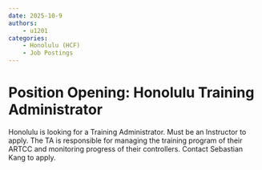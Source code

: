 ```yaml
---
date: 2025-10-9
authors:
    - u1201
categories:
    - Honolulu (HCF)
    - Job Postings
---
```

# Position Opening: Honolulu Training Administrator
Honolulu is looking for a Training Administrator. Must be an Instructor to apply. The TA is responsible for managing the training program of their ARTCC and monitoring progress of their controllers. Contact Sebastian Kang to apply. 